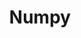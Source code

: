 ---
layout: toctree
title: Numpy
permalink: /blog/coding/python/frameworks/ml-dl-ds/numpy/

enumerate_grand_children: true
---